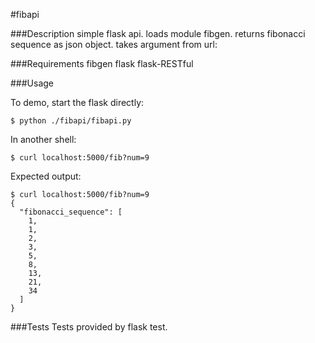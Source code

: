#fibapi

###Description
simple flask api. loads module fibgen. returns fibonacci sequence as json object. takes argument from url:

###Requirements
fibgen
flask
flask-RESTful

###Usage

To demo, start the flask directly:

```
$ python ./fibapi/fibapi.py
```

In another shell: 

```
$ curl localhost:5000/fib?num=9
```

Expected output:

```
$ curl localhost:5000/fib?num=9
{
  "fibonacci_sequence": [
    1,
    1,
    2,
    3,
    5,
    8,
    13,
    21,
    34
  ]
}
```

###Tests
Tests provided by flask test.
